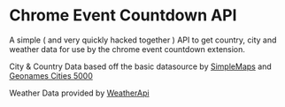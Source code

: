 # Chrome Event Countdown API

A simple ( and very quickly hacked together ) API to get country, city and weather data for use by the chrome event countdown extension.

City & Country Data based off the basic datasource by [SimpleMaps](https://simplemaps.com/data/world-cities) and [Geonames Cities 5000](https://download.geonames.org/export/dump/)

Weather Data provided by [WeatherApi](https://https://www.weatherapi.com)
